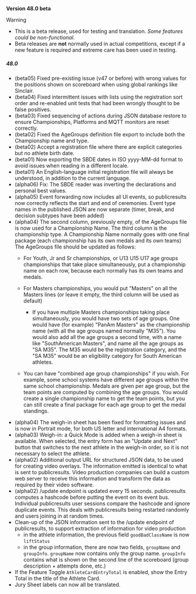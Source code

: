 **Version 48.0 beta**

> [!WARNING]
>
> - This is a beta release, used for testing and translation.  *Some features could be non-functional*.  
> - Beta releases are **not** normally used in actual competitions, except if a new feature is required and extreme care has been used in testing.

##### 48.0

- (beta05) Fixed pre-existing issue (v47 or before) with wrong values for the positions shown on scoreboard when using global rankings like Sinclair.
- (beta04) Fixed intermittent issues with lists using the registration sort order and re-enabled unit tests that had been wrongly thought to be false positives.
- (beta03) Fixed sequencing of actions during JSON database restore to ensure Championships, Platforms and MQTT monitors are reset correctly.
- (beta02) Fixed the AgeGroups definition file export to include both the Championship name and type.
- (beta02) Accept a registration file where there are explicit categories but no athlete birth date.
- (beta01) Now exporting the SBDE dates in ISO yyyy-MM-dd format to avoid issues when reading in a different locale.
- (beta01) An English-language initial registration file will always be understood, in addition to the current language.
- (alpha06) Fix: The SBDE reader was inverting the declarations and personal best values.
- (alpha05) Event forwarding now includes all UI events, so publicresults now correctly reflects the start and end of ceremonies.  Event type names in the published JSON are now separate (timer, break, and decision subtypes have been added)
- (alpha04) The second column, previously empty, of the AgeGroups file is now used for a Championship Name. The third column is the championship type.  A Championship Name normally goes with one final package (each championship has its own medals and its own teams)
  The AgeGroups file should be updated as follows:
  - For Youth, Jr and Sr championships, or U13 U15 U17 age groups championships that take place simultaneously, put a championship name on each row, because each normally has its own teams and medals.

  - For Masters championships, you would put "Masters" on all the Masters lines (or leave it empty, the third column will be used as default)
    - If you have multiple Masters championships taking place simultaneously, you would have two sets of age groups. One would have (for example) "PanAm Masters" as the championship name (with all the age groups named normally "M35").  You would also add all the age groups a second time, with a name like "SouthAmerican Masters", and name all the age groups as "SA M35".  The M35 would be the registration category, and the "SA M35" would be an eligibility category for South American athletes.

  - You can have "combined age group championships" if you wish.  For example, some school systems have different age groups within the same school championship. Medals are given per age group, but the team points are computed by combining the age groups.  You would create a single championship name to get the team points, but you can still create a final package for each age group to get the medal standings.
- (alpha04) The weigh-in sheet has been fixed for formatting issues and is now in Portrait mode, for both US letter and international A4 formats.
- (alpha03) Weigh-in: a Quick Mode is added when a weigh-in sheet is available.  When selected, the entry form has an "Update and Next" button that switches to the next athlete in the weigh-in order, so it is not necessary to select the athlete.
- (alpha02) Additional output URL for structured JSON data, to be used for creating video overlays. The information emitted is identical to what is sent to publicresults.  Video production companies can build a custom web server to receive this information and transform the data as required by their video software.
- (alpha02) /update endpoint is updated every 15 seconds.  publicresults computes a hashcode before putting the event on its event bus. Individual publicresults user sessions compare the hashcode and ignore duplicate events.  This deals with publicresults being restarted randomly and users joining in at random times.
- Clean-up of the JSON information sent to the /update endpoint of publicresults, to support extraction of information for video production
  - in the athlete information, the previous field `goodBadClassName` is now `liftStatus`
  - in the group information, there are now two fields, `groupName` and `groupInfo`.  `groupName` now contains only the group name. `groupInfo` contains what is shown on the second line of the scoreboard (group description + attempts done, etc.) 
- If the Feature Toggle `AthleteCardEntryTotal` is enabled, show the Entry Total in the title of the Athlete Card.
- Jury Sheet labels can now all be translated.


